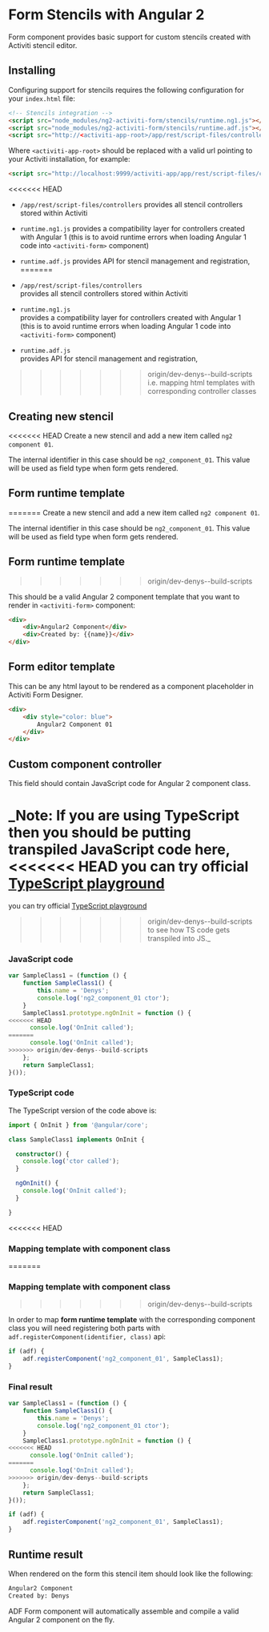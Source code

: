 # Form Stencils with Angular 2

Form component provides basic support for custom stencils created with Activiti stencil editor.

## Installing

Configuring support for stencils requires the following configuration for your `index.html` file:

```html
<!-- Stencils integration -->
<script src="node_modules/ng2-activiti-form/stencils/runtime.ng1.js"></script>
<script src="node_modules/ng2-activiti-form/stencils/runtime.adf.js"></script>
<script src="http://<activiti-app-root>/app/rest/script-files/controllers"></script>
```

Where `<activiti-app-root>` should be replaced with a valid url pointing to your Activiti installation, for example:

```html
<script src="http://localhost:9999/activiti-app/app/rest/script-files/controllers"></script>
```
<<<<<<< HEAD
- `/app/rest/script-files/controllers`
    provides all stencil controllers stored within Activiti

- `runtime.ng1.js`
    provides a compatibility layer for controllers created with Angular 1
    (this is to avoid runtime errors when loading Angular 1 code into `<activiti-form>` component)

- `runtime.adf.js`
    provides API for stencil management and registration,
=======
- `/app/rest/script-files/controllers`  
    provides all stencil controllers stored within Activiti

- `runtime.ng1.js`  
    provides a compatibility layer for controllers created with Angular 1  
    (this is to avoid runtime errors when loading Angular 1 code into `<activiti-form>` component)

- `runtime.adf.js`  
    provides API for stencil management and registration, 
>>>>>>> origin/dev-denys--build-scripts
    i.e. mapping html templates with corresponding controller classes

## Creating new stencil

<<<<<<< HEAD
Create a new stencil and add a new item called `ng2 component 01`.

The internal identifier in this case should be `ng2_component_01`.
This value will be used as field type when form gets rendered.

## Form runtime template
=======
Create a new stencil and add a new item called `ng2 component 01`.  

The internal identifier in this case should be `ng2_component_01`. 
This value will be used as field type when form gets rendered.

## Form runtime template 
>>>>>>> origin/dev-denys--build-scripts

This should be a valid Angular 2 component template that you want to render in `<activiti-form>` component:

```html
<div>
    <div>Angular2 Component</div>
    <div>Created by: {{name}}</div>
</div>
```

## Form editor template

This can be any html layout to be rendered as a component placeholder in Activiti Form Designer.

```html
<div>
    <div style="color: blue">
        Angular2 Component 01
    </div>
</div>
```

## Custom component controller

This field should contain JavaScript code for Angular 2 component class.

_Note: If you are using TypeScript then you should be putting transpiled JavaScript code here,
<<<<<<< HEAD
you can try official [TypeScript playground](http://www.typescriptlang.org/play/)
=======
you can try official [TypeScript playground](http://www.typescriptlang.org/play/) 
>>>>>>> origin/dev-denys--build-scripts
to see how TS code gets transpiled into JS._

### JavaScript code

```js
var SampleClass1 = (function () {
    function SampleClass1() {
        this.name = 'Denys';
        console.log('ng2_component_01 ctor');
    }
    SampleClass1.prototype.ngOnInit = function () {
<<<<<<< HEAD
      console.log('OnInit called');
=======
      console.log('OnInit called');  
>>>>>>> origin/dev-denys--build-scripts
    };
    return SampleClass1;
}());
```

### TypeScript code

The TypeScript version of the code above is:

```ts
import { OnInit } from '@angular/core';

class SampleClass1 implements OnInit {

  constructor() {
    console.log('ctor called');
  }

  ngOnInit() {
    console.log('OnInit called');
  }

}
```

<<<<<<< HEAD
### Mapping template with component class
=======
### Mapping template with component class 
>>>>>>> origin/dev-denys--build-scripts

In order to map **form runtime template** with the corresponding component class
you will need registering both parts with `adf.registerComponent(identifier, class)` api:

```js
if (adf) {
    adf.registerComponent('ng2_component_01', SampleClass1);
}
```

### Final result

```js
var SampleClass1 = (function () {
    function SampleClass1() {
        this.name = 'Denys';
        console.log('ng2_component_01 ctor');
    }
    SampleClass1.prototype.ngOnInit = function () {
<<<<<<< HEAD
      console.log('OnInit called');
=======
      console.log('OnInit called');  
>>>>>>> origin/dev-denys--build-scripts
    };
    return SampleClass1;
}());

if (adf) {
    adf.registerComponent('ng2_component_01', SampleClass1);
}
```

## Runtime result

When rendered on the form this stencil item should look like the following:

```html
Angular2 Component
Created by: Denys
```

ADF Form component will automatically assemble and compile a valid Angular 2 component on the fly.